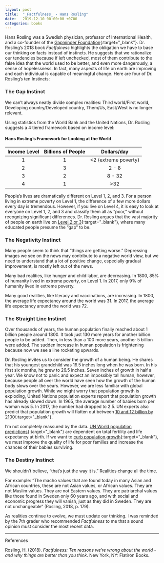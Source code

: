 ```yaml
---
layout: post
title:  "_Factfulness_ - Hans Rosling"
date:   2019-12-10 00:00:00 +0700
categories: books
---
```


Hans Rosling was a Swedish physician, professor of International Health, and a
co-founder of the [Gapminder Foundation](https://www.gapminder.org/){:target="_blank"}. Dr. Rosling’s 2018 book _Factfulness_
highlights the obligation we have to base our thinking on facts instead of
instincts. He suggests that we rationalize our tendencies because if left
unchecked, most of them contribute to the false idea that the world used to be
better, and even more dangerously, a sense of hopelessness. In fact, many
aspects of life on earth are improving and each individual is capable of
meaningful change. Here are four of Dr. Rosling’s ten Instincts:

### The Gap Instinct

We can’t always neatly divide complex realities: Third world/First world, Developing country/Developed country, Them/Us, East/West is no longer relevant.

Using statistics from the World Bank and the United Nations, Dr. Rosling suggests a 4 tiered framework based on income level:

#### Hans Rosling’s Framework for Looking at the World

| Income Level | Billions of People | Dollars/day |
|:---:|:---:|:---:|
| 1 | 1 | <2 (extreme poverty) |
| 2 | 3 | 2 - 8 |
| 3 | 2 | 8 - 32 |
| 4 | 1 | >32 |

People’s lives are dramatically different on Level 1, 2, and 3. For a person living in extreme poverty on Level 1, the difference of a few more dollars every day is tremendous. However, if you live on Level 4, it is easy to look at everyone on Level 1, 2, and 3 and classify them all as “poor,” without recognizing significant differences. Dr. Rosling argues that the vast majority of people on earth live on [Level 2 or 3](https://www.gapminder.org/answers/how-many-are-rich-and-how-many-are-poor/){:target="_blank"}, where many educated people presume the “gap” to be.

### The Negativity Instinct

Many people seem to think that “things are getting worse.” Depressing images we see on the news may contribute to a negative world view, but we need to understand that a lot of positive change, especially gradual improvement, is mostly left out of the news.

Many bad realities, like hunger and child labor, are decreasing. In 1800, 85% of humanity lived in extreme poverty, on Level 1. In 2017, only 9% of humanity lived in extreme poverty.

Many good realities, like literacy and vaccinations, are increasing. In 1800, the average life expectancy around the world was 31. In 2017, the average life expectancy around the world was 72.

### The Straight Line Instinct

Over thousands of years, the human population finally reached about 1 billion people around 1800. It took just 130 more years for another billion people to be added. Then, in less than a 100 more years, another 5 billion were added. The sudden increase in human population is frightening because now we see a line rocketing upwards.

Dr. Rosling invites us to consider the growth of a human being. He shares that his youngest grandchild was 19.5 inches long when he was born. In his first six months, he grew to 26.5 inches. Seven inches of growth in half a year. We know not to panic and expect an impossibly tall human, however, because people all over the world have seen how the growth of the human body slows over the years. However, we are less familiar with global population growth. While we might worry that population growth is exploding, United Nations population experts report that population growth has already slowed down. In 1965, the average number of babies born per woman was 5. In 2017, the number had dropped to 2.5. UN experts also predict that population growth will flatten out between [10 and 12 billion by 2100](https://www.gapminder.org/answers/how-did-the-world-population-change/){:target="_blank"}.

I’m not completely reassured by the data. [UN World population predictions](https://population.un.org/wpp/Graphs/Probabilistic/POP/TOT/900){:target="_blank"} are dependent on total fertility and life expectancy at birth. If we want to [curb population growth](https://www.gapminder.org/answers/will-saving-poor-children-lead-to-overpopulation/){:target="_blank"}, we must improve the quality of life for poor families and increase the chances of their babies surviving.

### The Destiny Instinct

We shouldn’t believe, “that’s just the way it is.” Realities change all the time.

For example: “The macho values that are found today in many Asian and African countries, these are not Asian values, or African values. They are not Muslim values. They are not Eastern values. They are patriarchal values like those found in Sweden only 60 years ago, and with social and economic progress they will vanish, just as they did in Sweden. They are not unchangeable” (Rosling, 2018, p. 179).

As realities continue to evolve, we must update our thinking. I was reminded by the 7th grader who recommended _Factfulness_ to me that a sound opinion must consider the most recent data.

---
References

Rosling, H. (2018). _Factfulness: Ten reasons we’re wrong about the world - and why things are better than you think_. New York, NY: Flatiron Books.
